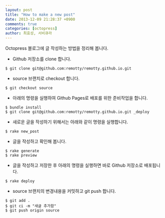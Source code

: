 ```yaml
---
layout: post
title: "How to make a new post"
date: 2013-12-09 21:28:37 +0900
comments: true
categories: [octopress]
author: 최효성, 서비큐라
---
```


Octopress 블로그에 글 작성하는 방법을 정리해 봅니다. 

<!-- more -->

* Github 저장소를 clone 합니다. 

``` 
$ git clone git@github.com:remotty/remotty.github.io.git
```

* source 브랜치로 checkout 합니다. 

``` 
$ git checkout source
```

* 아래의 명령을 실행하여 Github Pages로 배포를 위한 준비작업을 합니다. 

``` 
$ bundle install
$ git clone git@github.com:remotty/remotty.github.io.git _deploy
```

* 새로운 글을 작성하기 위해서는 아래와 같이 명령을 실행합니다.

``` 
$ rake new_post
```

* 글을 작성하고 확인해 봅니다.

``` 
$ rake generate
$ rake preview
```

* 글을 작성하고 저장한 후 아래의 명령을 실행하면 바로 Github 저장소로 배포됩니다. 

``` 
$ rake deploy
```

* source 브랜치의 변경내용을 커밋하고 git push 합니다. 

``` 
$ git add .
$ git ci -m "새글 추가함"
$ git push origin source
```
